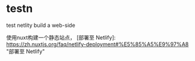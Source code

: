 # testn
test netlity build a web-side

使用nuxt构建一个静态站点， [部署至 Netlify]: https://zh.nuxtjs.org/faq/netlify-deployment#%E5%85%A5%E9%97%A8 "部署至 Netlify"
